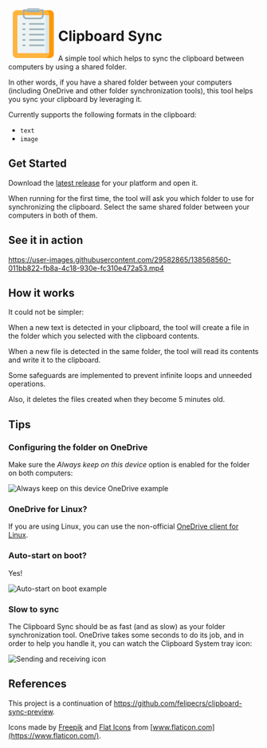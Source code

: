 <img align="left" width="100" height="100" src="./assets/appicons/png/icon.png">

# Clipboard Sync

A simple tool which helps to sync the clipboard between computers by using a shared folder.

In other words, if you have a shared folder between your computers (including OneDrive and other folder synchronization tools), this tool helps you sync your clipboard by leveraging it.

Currently supports the following formats in the clipboard:

- `text`
- `image`

## Get Started

Download the [latest release](https://github.com/felipecrs/clipboard-sync/releases/latest) for your platform and open it.

When running for the first time, the tool will ask you which folder to use for synchronizing the clipboard. Select the same shared folder between your computers in both of them.

## See it in action

https://user-images.githubusercontent.com/29582865/138568560-011bb822-fb8a-4c18-930e-fc310e472a53.mp4

## How it works

It could not be simpler:

When a new text is detected in your clipboard, the tool will create a file in the folder which you selected with the clipboard contents.

When a new file is detected in the same folder, the tool will read its contents and write it to the clipboard.

Some safeguards are implemented to prevent infinite loops and unneeded operations.

Also, it deletes the files created when they become 5 minutes old.

## Tips

### Configuring the folder on OneDrive

Make sure the _Always keep on this device_ option is enabled for the folder on both computers:

![Always keep on this device OneDrive example](https://user-images.githubusercontent.com/29582865/138023653-c284670c-0019-42f9-9018-e98e138bf18f.png)

### OneDrive for Linux?

If you are using Linux, you can use the non-official [OneDrive client for Linux](https://github.com/abraunegg/onedrive).

### Auto-start on boot?

Yes!

![Auto-start on boot example](https://user-images.githubusercontent.com/29582865/138464616-0cc2d14f-08f8-42f5-840c-8c217081be13.png)

### Slow to sync

The Clipboard Sync should be as fast (and as slow) as your folder synchronization tool. OneDrive takes some seconds to do its job, and in order to help you handle it, you can watch the Clipboard System tray icon:

![Sending and receiving icon](https://user-images.githubusercontent.com/29582865/138508741-2b5fe84b-ab3d-446b-97fa-4c25907479d0.gif)

## References

This project is a continuation of <https://github.com/felipecrs/clipboard-sync-preview>.

Icons made by [Freepik](https://www.flaticon.com/authors/freepik) and [Flat Icons](https://www.flaticon.com/authors/flat-icons) from [www.flaticon.com](https://www.flaticon.com/).
